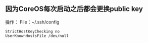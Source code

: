 ## 因为CoreOS每次启动之后都会更换public key

操作：
File：~/.ssh/config
```
StrictHostKeyChecking no
UserKnownHostsFile /dev/null
```